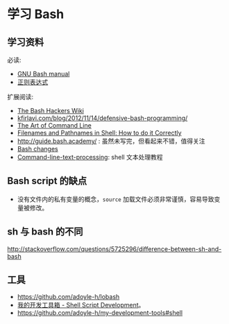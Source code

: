 # 学习 Bash

## 学习资料

必读:

- [GNU Bash manual](https://www.gnu.org/software/bash/manual/)
- [正则表达式](https://www.gnu.org/software/findutils/manual/html_node/find_html/Regular-Expressions.html)

扩展阅读:

- [The Bash Hackers Wiki](http://wiki.bash-hackers.org/)
- [kfirlavi.com/blog/2012/11/14/defensive-bash-programming/](http://www.kfirlavi.com/blog/2012/11/14/defensive-bash-programming/)
- [The Art of Command Line](https://github.com/jlevy/the-art-of-command-line)
- [Filenames and Pathnames in Shell: How to do it Correctly](https://www.dwheeler.com/essays/filenames-in-shell.html)
- http://guide.bash.academy/ : 虽然未写完，但看起来不错，值得关注
- [Bash changes](http://wiki.bash-hackers.org/scripting/bashchanges)
- [Command-line-text-processing](https://github.com/learnbyexample/Command-line-text-processing): shell 文本处理教程

## Bash script 的缺点

- 没有文件内的私有变量的概念，`source` 加载文件必须非常谨慎，容易导致变量被修改。

## sh 与 bash 的不同

http://stackoverflow.com/questions/5725296/difference-between-sh-and-bash

## 工具

- https://github.com/adoyle-h/lobash
- [我的开发工具箱 - Shell Script Development](http://adoyle.me/my-development-tools/shell-script/)。
- https://github.com/adoyle-h/my-development-tools#shell
